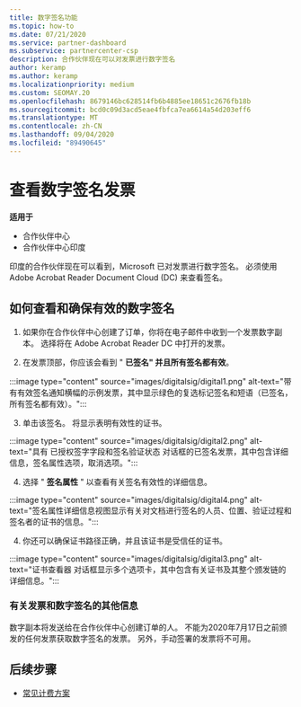 ```yaml
---
title: 数字签名功能
ms.topic: how-to
ms.date: 07/21/2020
ms.service: partner-dashboard
ms.subservice: partnercenter-csp
description: 合作伙伴现在可以对发票进行数字签名
author: keramp
ms.author: keramp
ms.localizationpriority: medium
ms.custom: SEOMAY.20
ms.openlocfilehash: 8679146bc628514fb6b4885ee18651c2676fb18b
ms.sourcegitcommit: bcd0c09d3acd5eae4fbfca7ea6614a54d203eff6
ms.translationtype: MT
ms.contentlocale: zh-CN
ms.lasthandoff: 09/04/2020
ms.locfileid: "89490645"
---
```

# <a name="view-digitally-signed-invoices"></a>查看数字签名发票

**适用于**

- 合作伙伴中心
- 合作伙伴中心印度


印度的合作伙伴现在可以看到，Microsoft 已对发票进行数字签名。 必须使用 Adobe Acrobat Reader Document Cloud (DC) 来查看签名。

## <a name="how-to-view-and-insure-a-valid-digital-signature"></a>如何查看和确保有效的数字签名


1. 如果你在合作伙伴中心创建了订单，你将在电子邮件中收到一个发票数字副本。 选择将在 Adobe Acrobat Reader DC 中打开的发票。


2. 在发票顶部，你应该会看到 " **已签名" 并且所有签名都有效**。
 
 :::image type="content" source="images/digitalsig/digital1.png" alt-text="带有有效签名通知横幅的示例发票，其中显示绿色的复选标记签名和短语（已签名，所有签名都有效）。":::

3. 单击该签名。 将显示表明有效性的证书。

:::image type="content" source="images/digitalsig/digital2.png" alt-text="具有 已授权签字字段和签名验证状态 对话框的已签名发票，其中包含详细信息，签名属性选项，取消选项。"::: 

4. 选择 " **签名属性** " 以查看有关签名有效性的详细信息。

:::image type="content" source="images/digitalsig/digital4.png" alt-text="签名属性详细信息视图显示有关对文档进行签名的人员、位置、验证过程和签名者的证书的信息。"::: 

4. 你还可以确保证书路径正确，并且该证书是受信任的证书。

 :::image type="content" source="images/digitalsig/digital3.png" alt-text="证书查看器 对话框显示多个选项卡，其中包含有关证书及其整个颁发链的详细信息。":::

### <a name="additional-information-on-invoices-and-digital-signatures"></a>有关发票和数字签名的其他信息

数字副本将发送给在合作伙伴中心创建订单的人。 不能为2020年7月17日之前颁发的任何发票获取数字签名的发票。 另外，手动签署的发票将不可用。

## <a name="next-steps"></a>后续步骤

- [常见计费方案](common-billing-scenarios.md)
